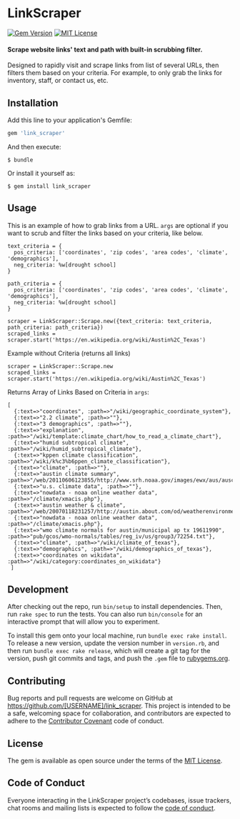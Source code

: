 # LinkScraper

[![Gem Version](https://badge.fury.io/rb/link_scraper.svg)](https://badge.fury.io/rb/link_scraper)
[![MIT License](https://img.shields.io/badge/License-MIT-yellow.svg)](https://opensource.org/licenses/MIT)

#### Scrape website links' text and path with built-in scrubbing filter.  

Designed to rapidly visit and scrape links from list of several URLs, then filters them based on your criteria.  For example, to only grab the links for inventory, staff, or contact us, etc.


## Installation

Add this line to your application's Gemfile:

```ruby
gem 'link_scraper'
```

And then execute:

    $ bundle

Or install it yourself as:

    $ gem install link_scraper

## Usage

This is an example of how to grab links from a URL.  `args` are optional if you want to scrub and filter the links based on your criteria, like below.

```
text_criteria = {
  pos_criteria: ['coordinates', 'zip codes', 'area codes', 'climate', 'demographics'],
  neg_criteria: %w[drought school]
}

path_criteria = {
  pos_criteria: ['coordinates', 'zip codes', 'area codes', 'climate', 'demographics'],
  neg_criteria: %w[drought school]
}

scraper = LinkScraper::Scrape.new({text_criteria: text_criteria, path_criteria: path_criteria})
scraped_links = scraper.start('https://en.wikipedia.org/wiki/Austin%2C_Texas')
```

Example without Criteria (returns all links)

```
scraper = LinkScraper::Scrape.new
scraped_links = scraper.start('https://en.wikipedia.org/wiki/Austin%2C_Texas')
```

Returns Array of Links Based on Criteria in `args`:

```
[
  {:text=>"coordinates", :path=>"/wiki/geographic_coordinate_system"},
  {:text=>"2.2 climate", :path=>""},
  {:text=>"3 demographics", :path=>""},
  {:text=>"explanation", :path=>"/wiki/template:climate_chart/how_to_read_a_climate_chart"},
  {:text=>"humid subtropical climate", :path=>"/wiki/humid_subtropical_climate"},
  {:text=>"kppen climate classification", :path=>"/wiki/k%c3%b6ppen_climate_classification"},
  {:text=>"climate", :path=>""},
  {:text=>"austin climate summary", :path=>"/web/20110606123855/http://www.srh.noaa.gov/images/ewx/aus/ausclisum.pdf"},
  {:text=>"u.s. climate data", :path=>""},
  {:text=>"nowdata - noaa online weather data", :path=>"/climate/xmacis.php"},
  {:text=>"austin weather & climate", :path=>"/web/20070118231257/http://austin.about.com/od/weatherenvironment/a/weather.htm"},
  {:text=>"nowdata - noaa online weather data", :path=>"/climate/xmacis.php"},
  {:text=>"wmo climate normals for austin/municipal ap tx 19611990", :path=>"pub/gcos/wmo-normals/tables/reg_iv/us/group3/72254.txt"},
  {:text=>"climate", :path=>"/wiki/climate_of_texas"},
  {:text=>"demographics", :path=>"/wiki/demographics_of_texas"},
  {:text=>"coordinates on wikidata", :path=>"/wiki/category:coordinates_on_wikidata"}
 ]

```

## Development

After checking out the repo, run `bin/setup` to install dependencies. Then, run `rake spec` to run the tests. You can also run `bin/console` for an interactive prompt that will allow you to experiment.

To install this gem onto your local machine, run `bundle exec rake install`. To release a new version, update the version number in `version.rb`, and then run `bundle exec rake release`, which will create a git tag for the version, push git commits and tags, and push the `.gem` file to [rubygems.org](https://rubygems.org).

## Contributing

Bug reports and pull requests are welcome on GitHub at https://github.com/[USERNAME]/link_scraper. This project is intended to be a safe, welcoming space for collaboration, and contributors are expected to adhere to the [Contributor Covenant](http://contributor-covenant.org) code of conduct.

## License

The gem is available as open source under the terms of the [MIT License](https://opensource.org/licenses/MIT).

## Code of Conduct

Everyone interacting in the LinkScraper project’s codebases, issue trackers, chat rooms and mailing lists is expected to follow the [code of conduct](https://github.com/[USERNAME]/link_scraper/blob/master/CODE_OF_CONDUCT.md).
